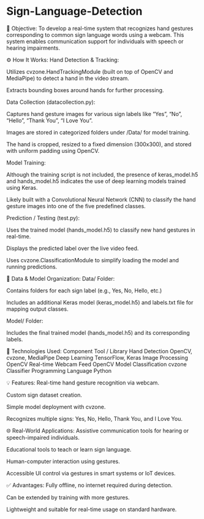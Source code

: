 # Sign-Language-Detection

🎯 Objective:
To develop a real-time system that recognizes hand gestures corresponding to common sign language words using a webcam. This system enables communication support for individuals with speech or hearing impairments.

⚙️ How It Works:
Hand Detection & Tracking:

Utilizes cvzone.HandTrackingModule (built on top of OpenCV and MediaPipe) to detect a hand in the video stream.

Extracts bounding boxes around hands for further processing.

Data Collection (datacollection.py):

Captures hand gesture images for various sign labels like “Yes”, “No”, “Hello”, “Thank You”, “I Love You”.

Images are stored in categorized folders under /Data/ for model training.

The hand is cropped, resized to a fixed dimension (300x300), and stored with uniform padding using OpenCV.

Model Training:

Although the training script is not included, the presence of keras_model.h5 and hands_model.h5 indicates the use of deep learning models trained using Keras.

Likely built with a Convolutional Neural Network (CNN) to classify the hand gesture images into one of the five predefined classes.

Prediction / Testing (test.py):

Uses the trained model (hands_model.h5) to classify new hand gestures in real-time.

Displays the predicted label over the live video feed.

Uses cvzone.ClassificationModule to simplify loading the model and running predictions.

📁 Data & Model Organization:
Data/ Folder:

Contains folders for each sign label (e.g., Yes, No, Hello, etc.)

Includes an additional Keras model (keras_model.h5) and labels.txt file for mapping output classes.

Model/ Folder:

Includes the final trained model (hands_model.h5) and its corresponding labels.

🧠 Technologies Used:
Component	Tool / Library
Hand Detection	OpenCV, cvzone, MediaPipe
Deep Learning	TensorFlow, Keras
Image Processing	OpenCV
Real-time Webcam Feed	OpenCV
Model Classification	cvzone Classifier
Programming Language	Python

💡 Features:
Real-time hand gesture recognition via webcam.

Custom sign dataset creation.

Simple model deployment with cvzone.

Recognizes multiple signs: Yes, No, Hello, Thank You, and I Love You.

🌐 Real-World Applications:
Assistive communication tools for hearing or speech-impaired individuals.

Educational tools to teach or learn sign language.

Human-computer interaction using gestures.

Accessible UI control via gestures in smart systems or IoT devices.

✅ Advantages:
Fully offline, no internet required during detection.

Can be extended by training with more gestures.

Lightweight and suitable for real-time usage on standard hardware.
